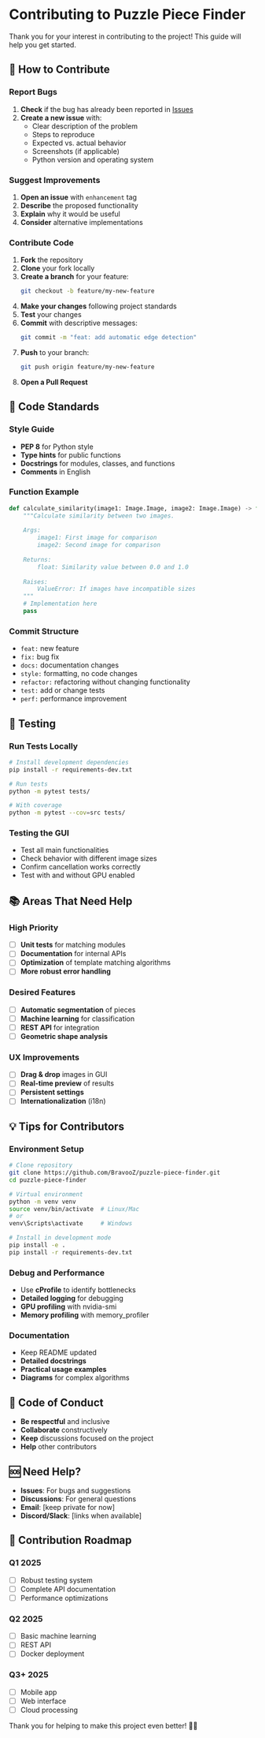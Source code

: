 # Contributing to Puzzle Piece Finder

Thank you for your interest in contributing to the project! This guide will help you get started.

## 🚀 How to Contribute

### Report Bugs

1. **Check** if the bug has already been reported in [Issues](https://github.com/BravooZ/puzzle-piece-finder/issues)
2. **Create a new issue** with:
   - Clear description of the problem
   - Steps to reproduce
   - Expected vs. actual behavior
   - Screenshots (if applicable)
   - Python version and operating system

### Suggest Improvements

1. **Open an issue** with `enhancement` tag
2. **Describe** the proposed functionality
3. **Explain** why it would be useful
4. **Consider** alternative implementations

### Contribute Code

1. **Fork** the repository
2. **Clone** your fork locally
3. **Create a branch** for your feature:
   ```bash
   git checkout -b feature/my-new-feature
   ```
4. **Make your changes** following project standards
5. **Test** your changes
6. **Commit** with descriptive messages:
   ```bash
   git commit -m "feat: add automatic edge detection"
   ```
7. **Push** to your branch:
   ```bash
   git push origin feature/my-new-feature
   ```
8. **Open a Pull Request**

## 📝 Code Standards

### Style Guide
- **PEP 8** for Python style
- **Type hints** for public functions
- **Docstrings** for modules, classes, and functions
- **Comments** in English

### Function Example
```python
def calculate_similarity(image1: Image.Image, image2: Image.Image) -> float:
    """Calculate similarity between two images.
    
    Args:
        image1: First image for comparison
        image2: Second image for comparison
        
    Returns:
        float: Similarity value between 0.0 and 1.0
        
    Raises:
        ValueError: If images have incompatible sizes
    """
    # Implementation here
    pass
```

### Commit Structure
- `feat:` new feature
- `fix:` bug fix
- `docs:` documentation changes
- `style:` formatting, no code changes
- `refactor:` refactoring without changing functionality
- `test:` add or change tests
- `perf:` performance improvement

## 🧪 Testing

### Run Tests Locally
```bash
# Install development dependencies
pip install -r requirements-dev.txt

# Run tests
python -m pytest tests/

# With coverage
python -m pytest --cov=src tests/
```

### Testing the GUI
- Test all main functionalities
- Check behavior with different image sizes
- Confirm cancellation works correctly
- Test with and without GPU enabled

## 📚 Areas That Need Help

### High Priority
- [ ] **Unit tests** for matching modules
- [ ] **Documentation** for internal APIs
- [ ] **Optimization** of template matching algorithms
- [ ] **More robust error handling**

### Desired Features
- [ ] **Automatic segmentation** of pieces
- [ ] **Machine learning** for classification
- [ ] **REST API** for integration
- [ ] **Geometric shape analysis**

### UX Improvements
- [ ] **Drag & drop** images in GUI
- [ ] **Real-time preview** of results
- [ ] **Persistent settings**
- [ ] **Internationalization** (i18n)

## 💡 Tips for Contributors

### Environment Setup
```bash
# Clone repository
git clone https://github.com/BravooZ/puzzle-piece-finder.git
cd puzzle-piece-finder

# Virtual environment
python -m venv venv
source venv/bin/activate  # Linux/Mac
# or
venv\Scripts\activate     # Windows

# Install in development mode
pip install -e .
pip install -r requirements-dev.txt
```

### Debug and Performance
- Use **cProfile** to identify bottlenecks
- **Detailed logging** for debugging
- **GPU profiling** with nvidia-smi
- **Memory profiling** with memory_profiler

### Documentation
- Keep README updated
- **Detailed docstrings**
- **Practical usage examples**
- **Diagrams** for complex algorithms

## 🤝 Code of Conduct

- **Be respectful** and inclusive
- **Collaborate** constructively
- **Keep** discussions focused on the project
- **Help** other contributors

## 🆘 Need Help?

- **Issues**: For bugs and suggestions
- **Discussions**: For general questions
- **Email**: [keep private for now]
- **Discord/Slack**: [links when available]

## 🎯 Contribution Roadmap

### Q1 2025
- [ ] Robust testing system
- [ ] Complete API documentation
- [ ] Performance optimizations

### Q2 2025
- [ ] Basic machine learning
- [ ] REST API
- [ ] Docker deployment

### Q3+ 2025
- [ ] Mobile app
- [ ] Web interface
- [ ] Cloud processing

Thank you for helping to make this project even better! 🧩✨
